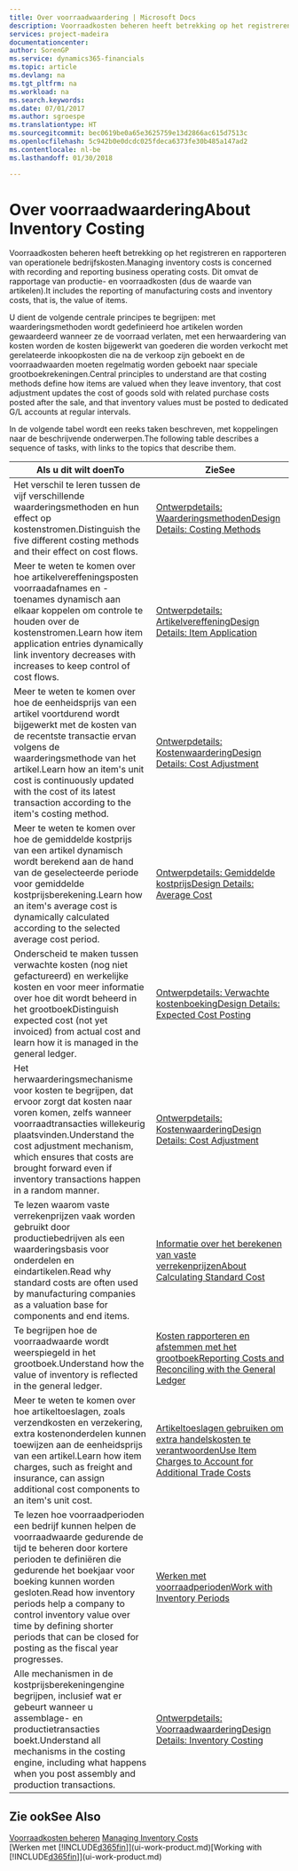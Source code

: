 ```yaml
---
title: Over voorraadwaardering | Microsoft Docs
description: Voorraadkosten beheren heeft betrekking op het registreren en rapporteren van operationele bedrijfskosten. Dit omvat de rapportage van productie- en voorraadkosten (dus de waarde van artikelen).
services: project-madeira
documentationcenter: 
author: SorenGP
ms.service: dynamics365-financials
ms.topic: article
ms.devlang: na
ms.tgt_pltfrm: na
ms.workload: na
ms.search.keywords: 
ms.date: 07/01/2017
ms.author: sgroespe
ms.translationtype: HT
ms.sourcegitcommit: bec0619be0a65e3625759e13d2866ac615d7513c
ms.openlocfilehash: 5c942b0e0dcdc025fdeca6373fe30b485a147ad2
ms.contentlocale: nl-be
ms.lasthandoff: 01/30/2018

---
```

# <a name="about-inventory-costing"></a><span data-ttu-id="a2e12-104">Over voorraadwaardering</span><span class="sxs-lookup"><span data-stu-id="a2e12-104">About Inventory Costing</span></span>
<span data-ttu-id="a2e12-105">Voorraadkosten beheren heeft betrekking op het registreren en rapporteren van operationele bedrijfskosten.</span><span class="sxs-lookup"><span data-stu-id="a2e12-105">Managing inventory costs is concerned with recording and reporting business operating costs.</span></span> <span data-ttu-id="a2e12-106">Dit omvat de rapportage van productie- en voorraadkosten (dus de waarde van artikelen).</span><span class="sxs-lookup"><span data-stu-id="a2e12-106">It includes the reporting of manufacturing costs and inventory costs, that is, the value of items.</span></span>  

 <span data-ttu-id="a2e12-107">U dient de volgende centrale principes te begrijpen: met waarderingsmethoden wordt gedefinieerd hoe artikelen worden gewaardeerd wanneer ze de voorraad verlaten, met een herwaardering van kosten worden de kosten bijgewerkt van goederen die worden verkocht met gerelateerde inkoopkosten die na de verkoop zijn geboekt en de voorraadwaarden moeten regelmatig worden geboekt naar speciale grootboekrekeningen.</span><span class="sxs-lookup"><span data-stu-id="a2e12-107">Central principles to understand are that costing methods define how items are valued when they leave inventory, that cost adjustment updates the cost of goods sold with related purchase costs posted after the sale, and that inventory values must be posted to dedicated G/L accounts at regular intervals.</span></span>  

 <span data-ttu-id="a2e12-108">In de volgende tabel wordt een reeks taken beschreven, met koppelingen naar de beschrijvende onderwerpen.</span><span class="sxs-lookup"><span data-stu-id="a2e12-108">The following table describes a sequence of tasks, with links to the topics that describe them.</span></span>   

|<span data-ttu-id="a2e12-109">**Als u dit wilt doen**</span><span class="sxs-lookup"><span data-stu-id="a2e12-109">**To**</span></span>|<span data-ttu-id="a2e12-110">**Zie**</span><span class="sxs-lookup"><span data-stu-id="a2e12-110">**See**</span></span>|  
|------------|-------------|  
|<span data-ttu-id="a2e12-111">Het verschil te leren tussen de vijf verschillende waarderingsmethoden en hun effect op kostenstromen.</span><span class="sxs-lookup"><span data-stu-id="a2e12-111">Distinguish the five different costing methods and their effect on cost flows.</span></span>|[<span data-ttu-id="a2e12-112">Ontwerpdetails: Waarderingsmethoden</span><span class="sxs-lookup"><span data-stu-id="a2e12-112">Design Details: Costing Methods</span></span>](design-details-costing-methods.md)|  
|<span data-ttu-id="a2e12-113">Meer te weten te komen over hoe artikelvereffeningsposten voorraadafnames en -toenames dynamisch aan elkaar koppelen om controle te houden over de kostenstromen.</span><span class="sxs-lookup"><span data-stu-id="a2e12-113">Learn how item application entries dynamically link inventory decreases with increases to keep control of cost flows.</span></span>|[<span data-ttu-id="a2e12-114">Ontwerpdetails: Artikelvereffening</span><span class="sxs-lookup"><span data-stu-id="a2e12-114">Design Details: Item Application</span></span>](design-details-item-application.md)|  
|<span data-ttu-id="a2e12-115">Meer te weten te komen over hoe de eenheidsprijs van een artikel voortdurend wordt bijgewerkt met de kosten van de recentste transactie ervan volgens de waarderingsmethode van het artikel.</span><span class="sxs-lookup"><span data-stu-id="a2e12-115">Learn how an item's unit cost is continuously updated with the cost of its latest transaction according to the item's costing method.</span></span>|[<span data-ttu-id="a2e12-116">Ontwerpdetails: Kostenwaardering</span><span class="sxs-lookup"><span data-stu-id="a2e12-116">Design Details: Cost Adjustment</span></span>](design-details-cost-adjustment.md)|  
|<span data-ttu-id="a2e12-117">Meer te weten te komen over hoe de gemiddelde kostprijs van een artikel dynamisch wordt berekend aan de hand van de geselecteerde periode voor gemiddelde kostprijsberekening.</span><span class="sxs-lookup"><span data-stu-id="a2e12-117">Learn how an item's average cost is dynamically calculated according to the selected average cost period.</span></span>|[<span data-ttu-id="a2e12-118">Ontwerpdetails: Gemiddelde kostprijs</span><span class="sxs-lookup"><span data-stu-id="a2e12-118">Design Details: Average Cost</span></span>](design-details-average-cost.md)|  
|<span data-ttu-id="a2e12-119">Onderscheid te maken tussen verwachte kosten (nog niet gefactureerd) en werkelijke kosten en voor meer informatie over hoe dit wordt beheerd in het grootboek</span><span class="sxs-lookup"><span data-stu-id="a2e12-119">Distinguish expected cost (not yet invoiced) from actual cost and learn how it is managed in the general ledger.</span></span>|[<span data-ttu-id="a2e12-120">Ontwerpdetails: Verwachte kostenboeking</span><span class="sxs-lookup"><span data-stu-id="a2e12-120">Design Details: Expected Cost Posting</span></span>](design-details-expected-cost-posting.md)|  
|<span data-ttu-id="a2e12-121">Het herwaarderingsmechanisme voor kosten te begrijpen, dat ervoor zorgt dat kosten naar voren komen, zelfs wanneer voorraadtransacties willekeurig plaatsvinden.</span><span class="sxs-lookup"><span data-stu-id="a2e12-121">Understand the cost adjustment mechanism, which ensures that costs are brought forward even if inventory transactions happen in a random manner.</span></span>|[<span data-ttu-id="a2e12-122">Ontwerpdetails: Kostenwaardering</span><span class="sxs-lookup"><span data-stu-id="a2e12-122">Design Details: Cost Adjustment</span></span>](design-details-cost-adjustment.md)|  
|<span data-ttu-id="a2e12-123">Te lezen waarom vaste verrekenprijzen vaak worden gebruikt door productiebedrijven als een waarderingsbasis voor onderdelen en eindartikelen.</span><span class="sxs-lookup"><span data-stu-id="a2e12-123">Read why standard costs are often used by manufacturing companies as a valuation base for components and end items.</span></span>|[<span data-ttu-id="a2e12-124">Informatie over het berekenen van vaste verrekenprijzen</span><span class="sxs-lookup"><span data-stu-id="a2e12-124">About Calculating Standard Cost</span></span>](finance-about-calculating-standard-cost.md)|  
|<span data-ttu-id="a2e12-125">Te begrijpen hoe de voorraadwaarde wordt weerspiegeld in het grootboek.</span><span class="sxs-lookup"><span data-stu-id="a2e12-125">Understand how the value of inventory is reflected in the general ledger.</span></span>|[<span data-ttu-id="a2e12-126">Kosten rapporteren en afstemmen met het grootboek</span><span class="sxs-lookup"><span data-stu-id="a2e12-126">Reporting Costs and Reconciling with the General Ledger</span></span>](finance-report-costs-and-reconcile-with-the-general-ledger.md)|  
|<span data-ttu-id="a2e12-127">Meer te weten te komen over hoe artikeltoeslagen, zoals verzendkosten en verzekering, extra kostenonderdelen kunnen toewijzen aan de eenheidsprijs van een artikel.</span><span class="sxs-lookup"><span data-stu-id="a2e12-127">Learn how item charges, such as freight and insurance, can assign additional cost components to an item's unit cost.</span></span>|[<span data-ttu-id="a2e12-128">Artikeltoeslagen gebruiken om extra handelskosten te verantwoorden</span><span class="sxs-lookup"><span data-stu-id="a2e12-128">Use Item Charges to Account for Additional Trade Costs</span></span>](payables-how-assign-item-charges.md)|  
|<span data-ttu-id="a2e12-129">Te lezen hoe voorraadperioden een bedrijf kunnen helpen de voorraadwaarde gedurende de tijd te beheren door kortere perioden te definiëren die gedurende het boekjaar voor boeking kunnen worden gesloten.</span><span class="sxs-lookup"><span data-stu-id="a2e12-129">Read how inventory periods help a company to control inventory value over time by defining shorter periods that can be closed for posting as the fiscal year progresses.</span></span>|[<span data-ttu-id="a2e12-130">Werken met voorraadperioden</span><span class="sxs-lookup"><span data-stu-id="a2e12-130">Work with Inventory Periods</span></span>](finance-how-to-work-with-inventory-periods.md)|  
|<span data-ttu-id="a2e12-131">Alle mechanismen in de kostprijsberekeningengine begrijpen, inclusief wat er gebeurt wanneer u assemblage- en productietransacties boekt.</span><span class="sxs-lookup"><span data-stu-id="a2e12-131">Understand all mechanisms in the costing engine, including what happens when you post assembly and production transactions.</span></span>|[<span data-ttu-id="a2e12-132">Ontwerpdetails: Voorraadwaardering</span><span class="sxs-lookup"><span data-stu-id="a2e12-132">Design Details: Inventory Costing</span></span>](design-details-inventory-costing.md)|

## <a name="see-also"></a><span data-ttu-id="a2e12-133">Zie ook</span><span class="sxs-lookup"><span data-stu-id="a2e12-133">See Also</span></span>
<span data-ttu-id="a2e12-134">[Voorraadkosten beheren](finance-manage-inventory-costs.md)  </span><span class="sxs-lookup"><span data-stu-id="a2e12-134">[Managing Inventory Costs](finance-manage-inventory-costs.md)  </span></span>  
<span data-ttu-id="a2e12-135">[Werken met [!INCLUDE[d365fin](includes/d365fin_md.md)]](ui-work-product.md)</span><span class="sxs-lookup"><span data-stu-id="a2e12-135">[Working with [!INCLUDE[d365fin](includes/d365fin_md.md)]](ui-work-product.md)</span></span>

